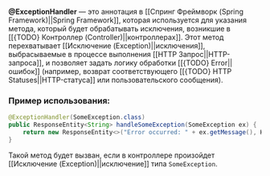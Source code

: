 **@ExceptionHandler** — это аннотация в [[Спринг Фреймворк (Spring Framework)||Spring Framework]], которая используется для указания метода, который будет обрабатывать исключения, возникшие в [[{TODO} Контроллер (Controller)||контроллерах]]. Этот метод перехватывает [[Исключение (Exception)||исключения]], выбрасываемые в процессе выполнения [[HTTP Запрос||HTTP-запроса]], и позволяет задать логику обработки [[{TODO} Error||ошибок]] (например, возврат соответствующего [[{TODO} HTTP Statuses||HTTP-статуса]] или пользовательского сообщения).


### Пример использования:

```java
@ExceptionHandler(SomeException.class)
public ResponseEntity<String> handleSomeException(SomeException ex) {
    return new ResponseEntity<>("Error occurred: " + ex.getMessage(), HttpStatus.BAD_REQUEST);
}
```

Такой метод будет вызван, если в контроллере произойдет [[Исключение (Exception)||исключение]] типа `SomeException`.